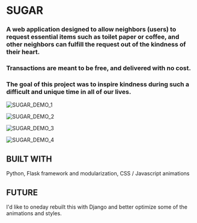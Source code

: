 # SUGAR
### A web application designed to allow neighbors (users) to request essential items such as toilet paper or coffee, and other neighbors can fulfill the request out of the kindness of their heart. 
### Transactions are meant to be free, and delivered with no cost. 
### The goal of this project was to inspire kindness during such a difficult and unique time in all of our lives. 

![SUGAR_DEMO_1](https://media.giphy.com/media/gFVUAusUoDWT8sQ7mC/giphy.gif)

![SUGAR_DEMO_2](https://media.giphy.com/media/L0BI4BBa5qTw3xkjG3/giphy.gif)

![SUGAR_DEMO_3](https://media.giphy.com/media/Jp49E3Cnt9oruv0oAH/giphy.gif)

![SUGAR_DEMO_4](https://media.giphy.com/media/hpLFqycCE3eg0m2PhF/giphy.gif)

## BUILT WITH
Python, Flask framework and modularization, CSS / Javascript animations 

## FUTURE
I'd like to oneday rebuilt this with Django and better optimize some of the animations and styles. 
